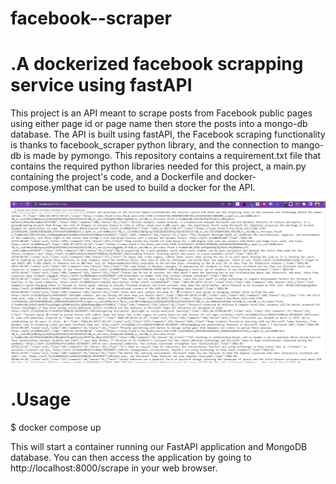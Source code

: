 # facebook--scraper
# .A dockerized facebook scrapping service using fastAPI

 
This project is an API meant to scrape posts from Facebook public pages using either page id or page name then store the posts into a mongo-db database. The API is built using fastAPI, the Facebook scraping functionality is thanks to facebook_scraper python library, and the connection to mango-db is made by pymongo. This repository contains a requirement.txt file that contains the required python libraries needed for this project, a main.py containing the project's code, and a Dockerfile and docker-compose.ymlthat can be used to build a docker for the API.


![Logo de mon projet](scrap_post.png)

# .Usage

$ docker compose up

This will start a container running our FastAPI application and MongoDB database. You can then access the application by going to  http://localhost:8000/scrape in your web browser.

